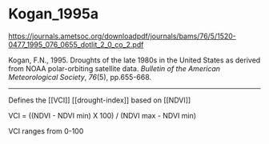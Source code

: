 # Kogan_1995a

https://journals.ametsoc.org/downloadpdf/journals/bams/76/5/1520-0477_1995_076_0655_dotlit_2_0_co_2.pdf

Kogan, F.N., 1995. Droughts of the late 1980s in the United States as derived from NOAA polar-orbiting satellite data. _Bulletin of the American Meteorological Society_, _76_(5), pp.655-668.

---


Defines the [[VCI]] [[drought-index]] based on [[NDVI]]

VCI = ((NDVI - NDVI min) X 100) / (NDVI max - NDVI min)

VCI ranges from 0-100

